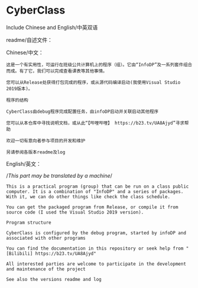 # CyberClass
Include Chinese and English/中英双语

readme/自述文件：

Chinese/中文：

    这是一个有实用性，可运行在班级公共计算机上的程序（组）。它由“InfoDP”及一系列套件组合而成。有了它，我们可以完成查看课表等其他事情。

    您可以从Release处获得打包完成的程序，或从源代码编译启动(我使用Visual Studio 2019版本)。

    程序的结构

    CyberClass由debug程序完成配置任务，由infoDP启动并关联启动其他程序

    您可以从本仓库中寻找说明文档，或从此“【哔哩哔哩】 https://b23.tv/UA8Ajyd”寻求帮助

    欢迎一切有意向者参与项目的开发和维护

    另请参阅各版本readme及log

English/英文：

/*This part may be translated by a machine*/

    This is a practical program (group) that can be run on a class public computer. It is a combination of "InfoDP" and a series of packages. With it, we can do other things like check the class schedule.

    You can get the packaged program from Release, or compile it from source code (I used the Visual Studio 2019 version).

    Program structure

    CyberClass is configured by the debug program, started by infoDP and associated with other programs

    You can find the documentation in this repository or seek help from "[Bilibili] https://b23.tv/UA8Ajyd"

    All interested parties are welcome to participate in the development and maintenance of the project

    See also the versions readme and log

